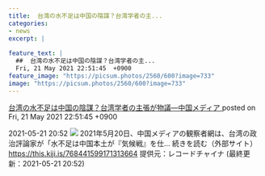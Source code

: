 ```yaml
---
title:  台湾の水不足は中国の陰謀？台湾学者の主...
categories:
- news
excerpt: |
  
feature_text: |
  ##  台湾の水不足は中国の陰謀？台湾学者の主...
  Fri, 21 May 2021 22:51:45  +0900
feature_image: "https://picsum.photos/2560/600?image=733"
image: "https://picsum.photos/2560/600?image=733"
---
```


[ 台湾の水不足は中国の陰謀？台湾学者の主張が物議—中国メディア  ](https://rosie.5ch.net/test/read.cgi/editorialplus/1621605105/)
posted on Fri, 21 May 2021 22:51:45  +0900

<!--more-->

2021-05-21 20:52 ![](https://contents.oricon.co.jp/upimg/article/3/1521/1521895/detail/img400/80e832bf9022ef89625eadcc385f7301548bbed8e752d98cc8891a10ac5b4783.jpg) 2021年5月20日、中国メディアの観察者網は、台湾の政治評論家が「水不足は中国本土が『気候戦』を仕... 続きを読む（外部サイト） https://this.kiji.is/768441599171313664 提供元：レコードチャイナ (最終更新：2021-05-21 20:52)
